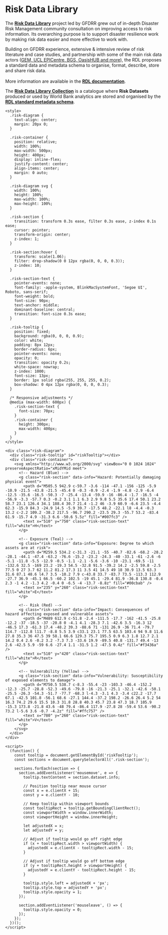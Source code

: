 # Risk Data Library

The [**Risk Data Library**](https://riskdatalibrary.org) project led by GFDRR grew out of in-depth Disaster Risk Management community consultation on improving access to risk information.
Its overarching purpose is to support disaster resilience work by making risk data easier and more effective to work with.

Building on GFDRR experience, extensive & intensive review of risk literature and case studies, and partnership with some of the main risk data actors ([GEM, UCL EPICentre, BGS, OasisHUB and more](https://riskdatalibrary.org/project)), the RDL proposes a standard data and metadata schema to organise, format, describe, store and share risk data.
<br><br>
More information are available in the [**RDL documentation**](https://rdl-standard.readthedocs.io/en/docs.mat/).

The [**Risk Data Library Collection**](https://datacatalog.worldbank.org/search/collections/rdl) is a catalogue where **Risk Datasets** produced or used by World Bank analytics are stored and organised by the [**RDL standard metadata schema**](https://docs.riskdatalibrary.org/en/latest/reference/browser/).

```{raw} html
<style>
  .risk-diagram {
    text-align: center; 
    margin: 20px 0;
  }
  
  .risk-container {
    position: relative;
    width: 100%;
    max-width: 500px;
    height: 400px;
    display: inline-flex;
    justify-content: center;
    align-items: center;
    margin: 0 auto;
  }

  .risk-diagram svg {
    width: 100%;
    height: 100%;
    max-width: 100%;
    max-height: 100%;
  }

  .risk-section {
    transition: transform 0.3s ease, filter 0.3s ease, z-index 0.1s ease;
    cursor: pointer;
    transform-origin: center;
    z-index: 1;
  }

  .risk-section:hover {
    transform: scale(1.06);
    filter: drop-shadow(0 0 12px rgba(0, 0, 0, 0.3));
    z-index: 10;
  }

  .risk-section-text {
    pointer-events: none;
    font-family: -apple-system, BlinkMacSystemFont, 'Segoe UI', Roboto, sans-serif;
    font-weight: bold;
    font-size: 90px;
    text-anchor: middle;
    dominant-baseline: central;
    transition: font-size 0.3s ease;
  }

  .risk-tooltip {
    position: fixed;
    background: rgba(0, 0, 0, 0.9);
    color: white;
    padding: 8px 12px;
    border-radius: 6px;
    pointer-events: none;
    opacity: 0;
    transition: opacity 0.2s;
    white-space: nowrap;
    z-index: 1000;
    font-size: 13px;
    border: 1px solid rgba(255, 255, 255, 0.2);
    box-shadow: 0 4px 12px rgba(0, 0, 0, 0.3);
  }

  /* Responsive adjustments */
  @media (max-width: 600px) {
    .risk-section-text {
      font-size: 70px;
    }
    .risk-container {
      height: 300px;
      max-width: 400px;
    }
  }
</style>

<div class="risk-diagram">
  <div class="risk-tooltip" id="riskTooltip"></div>
  <div class="risk-container">
    <svg xmlns="http://www.w3.org/2000/svg" viewBox="0 0 1024 1024" preserveAspectRatio="xMidYMid meet">
      <!-- Hazard (Blue) -->
      <g class="risk-section" data-info="Hazard: Potentially damaging physical event">
        <path d="M505.5 942.9 c-59.7 -3.6 -114 -47.1 -156 -125 -5.9 -10.9 -21.5 -43.8 -21.5 -45.4 0 -0.3 -0.9 -2.4 -1.9 -4.8 -2.9 -6.4 -12.5 -35.6 -16.5 -50.3 -7 -25.4 -13.4 -59.9 -16 -86.4 -1.7 -16.5 -4 -56.9 -3.3 -57.7 0.3 -0.2 3.1 1.1 6.3 2.9 9.8 5.5 35.6 17.4 50.1 23.2 58.7 23.1 126.4 34.1 188.4 30.7 21.4 -1.2 46 -3.9 60.9 -6.6 23.5 -4.4 62.3 -15.9 84.3 -24.9 14.5 -5.9 39.7 -17.5 48.2 -22.1 l8 -4.4 -0.3 13.2 c-2.2 109.2 -38.2 217.5 -96.7 290.2 -23.5 29.3 -55.7 53.2 -83.4 61.9 -15.7 4.9 -31.3 6.6 -50.6 5.5z" fill="#007fc3" />
        <text x="510" y="750" class="risk-section-text" fill="white">H</text>
      </g>
      
      <!-- Exposure (Teal) -->
      <g class="risk-section" data-info="Exposure: Degree to which assets are at risk">
        <path d="M259.5 534.2 c-31.3 -21.1 -55 -40.7 -82.6 -68.2 -28.2 -28.1 -44.1 -47.4 -63.2 -76.6 -15.2 -23.2 -24.3 -40 -33.1 -61 -2.6 -6 -5.1 -11.8 -5.5 -12.9 -0.5 -1.1 -2.1 -5.6 -3.6 -10 -23.1 -69.5 -11 -132.6 32.5 -169 23.2 -19.3 54.5 -32.8 91.5 -39.2 14.2 -2.5 59.8 -2.5 77.5 0 27 3.7 62 11.2 81.2 17.3 11 3.5 41 14.5 49 18 30.9 13.5 63.3 31.6 87.1 48.6 l4.7 3.5 -10.2 7.9 c-43.8 33.7 -83.7 73.5 -113.3 112.9 -27.7 36.9 -45.1 66.5 -60.2 102.5 -19 45.1 -29.4 81.9 -36.8 130.8 -0.4 2.3 -1 4.2 -1.3 4.2 -0.4 0 -6.5 -4 -13.7 -8.8z" fill="#00cbab" />
        <text x="235" y="260" class="risk-section-text" fill="white">E</text>
      </g>
      
      <!-- Risk (Red) -->
      <g class="risk-section" data-info="Impact: Consequences of hazard affecting exposed and vulnerable assets">
        <path d="M489 612.9 c-51.8 -2.4 -111.5 -17.7 -162 -41.5 -25.8 -12.2 -37 -18.5 -37 -20.8 0 -4.1 4.1 -28.3 7.1 -42.6 3.5 -16.3 12 -46.5 17.3 -61.3 17.4 -48.2 39.3 -88.6 71 -131 26.9 -36 71.4 -79.7 114.7 -112.8 l11.7 -8.8 5.5 3.9 c33.1 23.1 77.5 63.5 103.4 94 9.8 11.6 27.8 35.3 36 47.5 39 58.1 66.6 129.3 75.7 195.5 0.9 6.3 1.8 12.7 2.1 14.2 0.4 2.6 -0.2 3.2 -7.3 7.3 -33.6 19.9 -89.5 40.8 -131.7 49.4 -13 2.6 -42.5 5.9 -59 6.6 -27.4 1.1 -31.5 1.2 -47.5 0.4z" fill="#f3436a" />
        <text x="510" y="420" class="risk-section-text" fill="white">R</text>
      </g>
      
      <!-- Vulnerability (Yellow) -->
      <g class="risk-section" data-info="Vulnerability: Susceptibility of exposed elements to damage">
        <path d="M750.5 538.7 c-8.3 -55.4 -23 -103.3 -46.4 -152.2 -12.3 -25.7 -28.8 -52.3 -49.6 -79.8 -16 -21.3 -25.1 -32.1 -42.6 -50.1 -25.5 -26.3 -54.3 -51.7 -77.7 -68.3 l-4.3 -3.1 4.3 -3.4 c22.2 -17.7 67.1 -42.5 101.8 -56.1 68.6 -27.1 144.4 -37.2 198.2 -26.6 26.4 5.2 54 16.3 74.2 29.6 15.5 10.3 31.8 28.8 40.3 45.7 23.8 47.3 18.7 105.9 -15.3 173.8 -21.8 43.6 -48 79.4 -86.4 117.9 -27.8 28 -59.4 53.6 -90.2 73.2 l-5.6 3.6 -0.7 -4.2z" fill="#ffc757" />
        <text x="780" y="260" class="risk-section-text" fill="white">V</text>
      </g>
    </svg>
  </div>
</div>

<script>
  (function() {
    const tooltip = document.getElementById('riskTooltip');
    const sections = document.querySelectorAll('.risk-section');

    sections.forEach(section => {
      section.addEventListener('mousemove', e => {
        tooltip.textContent = section.dataset.info;
        
        // Position tooltip near mouse cursor
        const x = e.clientX + 15;
        const y = e.clientY - 10;
        
        // Keep tooltip within viewport bounds
        const tooltipRect = tooltip.getBoundingClientRect();
        const viewportWidth = window.innerWidth;
        const viewportHeight = window.innerHeight;
        
        let adjustedX = x;
        let adjustedY = y;
        
        // Adjust if tooltip would go off right edge
        if (x + tooltipRect.width > viewportWidth) {
          adjustedX = e.clientX - tooltipRect.width - 15;
        }
        
        // Adjust if tooltip would go off bottom edge
        if (y + tooltipRect.height > viewportHeight) {
          adjustedY = e.clientY - tooltipRect.height - 15;
        }
        
        tooltip.style.left = adjustedX + 'px';
        tooltip.style.top = adjustedY + 'px';
        tooltip.style.opacity = 1;
      });

      section.addEventListener('mouseleave', () => {
        tooltip.style.opacity = 0;
      });
    });
  })();
</script>
```